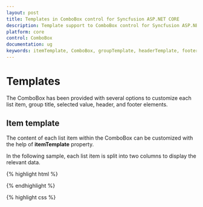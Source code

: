 ```yaml
---
layout: post
title: Templates in ComboBox control for Syncfusion ASP.NET CORE
description: Template support to ComboBox control for Syncfusion ASP.NET CORE
platform: core
control: ComboBox
documentation: ug
keywords: itemTemplate, ComboBox, groupTemplate, headerTemplate, footerTemplate, noRecordsTemplate, actionFailureTemplate
---
```


# Templates

The ComboBox has been provided with several options to customize each list item, group title, selected value, header, and footer elements. 

## Item template

The content of each list item within the ComboBox can be customized with the help of **itemTemplate** property.

In the following sample, each list item is split into two columns to display the relevant data.



{% highlight html %}
<div class="frame">
        <div class="control">
                 <ej-combo-box id="selectCountry" datasource="(IEnumerable<empList>)ViewBag.datasource" placeholder="Select a country" width="100%" item-template="<div><img class='eimg' src='../images/combobox/${eimg}.png' alt='employee'/><div class='ename'> ${text} </div><div class='temp'> ${country} </div></div>">
                <e-combo-box-fields text="text" />
            </ej-combo-box>
        </div>
    </div>
{% endhighlight %}

{% highlight css %}
    <style>
        
        .ename {
            font-weight: bold;
            display: block !important;
            opacity: .87;
        }
        
        .tempName {
            padding: 5px 42px;
            opacity: .87;
        }
        
        .temp {
            margin-top: -15px;
            opacity: .54;
        }
        
        .eimg {
            border-radius: 50%;
            padding: 10px 16px;
            width: 40px;
            height: 40px;
            float: left;
        }
        
        .tempImg {
            padding-bottom: 3px;
            border-radius: 50%;
            float: left;
        }
        
        .e-dropdownbase .e-list-item * {
            display: block;
        }
    </style>

{% endhighlight %}


Output for item template combobox control is as follows.


![](Combobox_templates_images/item_template.png)

## Group template

The group header title with appropriate sub-items are categorized that is customized with the help of the **groupTemplate** property. This template is common for both inline and floating group header template.

In the following sample, employees are grouped according to their city.


{%  highlight html %}

<div class="frame">
        <div class="control">
             <ej-combo-box id="selectCountry" datasource="(IEnumerable<empList>)ViewBag.datasource" placeholder="Select a country" width="100%" item-template="<div><img class='eimg' src='../images/combobox/${eimg}.png' alt='employee'/><div class='ename'> ${text} </div><div class='temp'> ${country} </div></div>" group-template="<strong>${country}</strong>">
                <e-combo-box-fields text="text" group-by="country"/>
            </ej-combo-box>
        </div>
    </div>

{% endhighlight %}

{% highlight css %}

    <style>
        
        .ename {
            font-weight: bold;
            display: block !important;
            opacity: .87;
        }
        
        .tempName {
            padding: 5px 42px;
            opacity: .87;
        }
        
        .temp {
            margin-top: -15px;
            opacity: .54;
        }
        
        .eimg {
            border-radius: 50%;
            padding: 10px 16px;
            width: 40px;
            height: 40px;
            float: left;
        }
        
        .tempImg {
            padding-bottom: 3px;
            border-radius: 50%;
            float: left;
        }
        
        .e-dropdownbase .e-list-item * {
            display: block;
        }
    </style>
{% endhighlight %}

Output for group template combobox control is as follows.


![](Combobox_templates_images/group_template.png)


## Header template

The header element is shown statically at the top of the popup list items within the ComboBox, and any custom element can be placed as a header element using the **headerTemplate** property.

In the following sample, the list items and its headers are designed, and displayed as two columns similar to the multiple columns of the grid.


{% highlight html %}

<div class="frame">
        <div class="control">
            <ej-combo-box id="selectCountry" datasource="(IEnumerable<empList>)ViewBag.datasource" placeholder="Select a country" width="100%" header-template="<div class='head'>  Photo  <span style='padding-left:42px'> Contact Info </span></div>" item-template="<div><img class='eimg' src='../images/combobox/${eimg}.png' alt='employee'/><div class='ename'> ${text} </div><div class='temp'> ${country} </div></div>" footer-template="<div class='Foot'> Total Items Count: 5 </div>">
                <e-combo-box-fields text="text" />
            </ej-combo-box>
        </div>
    </div>

{% endhighlight %}

{% highlight css %}

    <style>
         .head {
            background-color: #a9a9a9;
            height: 30px;
            font-weight: bold;
            padding: 14px 0 0 20px;
        }
        
        
        .ename {
            font-weight: bold;
            display: block !important;
            opacity: .87;
        }
        
        .tempName {
            padding: 5px 42px;
            opacity: .87;
        }
        
        .temp {
            margin-top: -15px;
            opacity: .54;
        }
        
        .eimg {
            border-radius: 50%;
            padding: 10px 16px;
            width: 40px;
            height: 40px;
            float: left;
        }
        
        .tempImg {
            padding-bottom: 3px;
            border-radius: 50%;
            float: left;
        }
        
        .e-dropdownbase .e-list-item * {
            display: block;
        }
    </style>
{% endhighlight %}


Output for item template combobox control is as follows.


![](Combobox_templates_images/header_template.png)

## Footer template

The ComboBox has an option to show a footer element at the bottom of the list items in the popup list. Here, you can place any custom element as a footer element by using the **footerTemplate** property.

In the following sample, footer element displays the total number of list items present in the ComboBox.

{% highlight html %}

<div class="frame">
        <div class="control">
             <ej-combo-box id="selectCountry" datasource="(IEnumerable<empList>)ViewBag.datasource" placeholder="Select a country" width="100%" item-template="<div><img class='eimg' src='../images/combobox/${eimg}.png' alt='employee'/><div class='ename'> ${text} </div><div class='temp'> ${country} </div></div>" footer-template="<div class='Foot'> Total Items Count: 5 </div>">
                <e-combo-box-fields text="text" />
            </ej-combo-box>
        </div>
    </div>

{% endhighlight %}

{% highlight css %}

    <style>
        
        .Foot {
            background-color: #dadada;
            vertical-align: middle;
            padding: 16px;
            font-weight: bold;
        }

        .ename {
            font-weight: bold;
            display: block !important;
            opacity: .87;
        }
        
        .tempName {
            padding: 5px 42px;
            opacity: .87;
        }
        
        .temp {
            margin-top: -15px;
            opacity: .54;
        }
        
        .eimg {
            border-radius: 50%;
            padding: 10px 16px;
            width: 40px;
            height: 40px;
            float: left;
        }
        
        .tempImg {
            padding-bottom: 3px;
            border-radius: 50%;
            float: left;
        }
        
        .e-dropdownbase .e-list-item * {
            display: block;
        }
    </style>

{% endhighlight %}

Output for footer template combobox control is as follows.


![](Combobox_templates_images/footer_template.png)

## No records template

The ComboBox is provided with support to custom design the popup list content when no data is found and no matches found on search with the help of the **noRecordsTemplate** property.

In the following sample, popup list content displays the notification of no data available.



{%  highlight html %}
<div class="frame">
        <div class="control">
            <ej-combo-box id="searchCustomer" query="ej.Query().from('Suppliers').select('SupplierID', 'ContactName').take(0)" no-records-template="<span class='norecord'> NO DATA AVAILABLE</span>" placeholder="Select a customer" width="100%">
                <e-datamanager url="//js.syncfusion.com/ejServices/wcf/NorthWind.svc/" offline="false" cross-domain="true"></e-datamanager>
                <e-combo-box-fields text="ContactName" value="SupplierID" />
            </ej-combo-box>
        </div>
    </div>

{% endhighlight %}

{% highlight c# %}

public ActionResult Databinding()
        {
            return View();
        }

{% endhighlight %}

Output for no records template combobox control is as follows.


![](Combobox_templates_images/no_records_template.png)

## Action failure template

There is also an option to custom design the popup list content when the data fetch request fails at the remote server. This can be achieved by using the **actionFailureTemplate** property.

In the following sample, when the data fetch request fails, the ComboBox displays the notification as Data fetch get fails.

{%  highlight html %}
<div class="frame">
        <div class="control">
             <ej-combo-box id="searchCustomer" query="ej.Query().from('Suppliers').select('SupplierID', 'ContactName')" .action-failure-template="<span class='action-failure'>Data fetch get fails</span>" placeholder="Select a customer" width="100%">
                <e-datamanager url="//js.syncfusion.com/ej/ej/ejServices/wcf/NorthWind.svc/" offline="false" cross-domain="true"></e-datamanager>
                <e-combo-box-fields text="ContactName" value="SupplierID" />
            </ej-combo-box>
            </ej-combo-box>
        </div>
    </div>

{% endhighlight %}

{% highlight c# %}

public ActionResult Databinding()
        {
            return View();
        }

{% endhighlight %}
